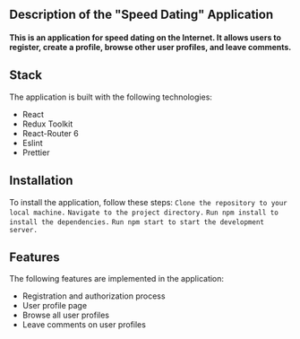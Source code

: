 ## Description of the "Speed Dating" Application
#### This is an application for speed dating on the Internet. It allows users to register, create a profile, browse other user profiles, and leave comments.

## Stack
The application is built with the following technologies:

+ React
+ Redux Toolkit
+ React-Router 6
+ Eslint
+ Prettier

## Installation
To install the application, follow these steps:
`Clone the repository to your local machine.`
`Navigate to the project directory.`
`Run npm install to install the dependencies.`
`Run npm start to start the development server.`

## Features
The following features are implemented in the application:
+ Registration and authorization process
+ User profile page
+ Browse all user profiles
+ Leave comments on user profiles


